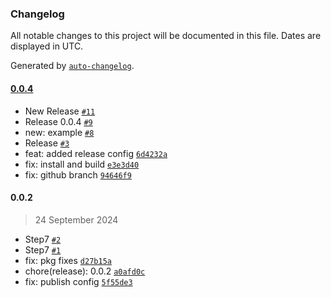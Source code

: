 ### Changelog

All notable changes to this project will be documented in this file. Dates are displayed in UTC.

Generated by [`auto-changelog`](https://github.com/CookPete/auto-changelog).

#### [0.0.4](https://github.com/nicolas-camacho/awesome-numbers/compare/0.0.2...0.0.4)

- New Release [`#11`](https://github.com/nicolas-camacho/awesome-numbers/pull/11)
- Release 0.0.4 [`#9`](https://github.com/nicolas-camacho/awesome-numbers/pull/9)
- new: example [`#8`](https://github.com/nicolas-camacho/awesome-numbers/pull/8)
- Release [`#3`](https://github.com/nicolas-camacho/awesome-numbers/pull/3)
- feat: added release config [`6d4232a`](https://github.com/nicolas-camacho/awesome-numbers/commit/6d4232ae78674352af357700273490d453536363)
- fix: install and build [`e3e3d40`](https://github.com/nicolas-camacho/awesome-numbers/commit/e3e3d404ef39b76bf16b478bf7b41a7c0c70cf9a)
- fix: github branch [`94646f9`](https://github.com/nicolas-camacho/awesome-numbers/commit/94646f9fc12a72084f05ca04755fe504fc8202d9)

#### 0.0.2

> 24 September 2024

- Step7 [`#2`](https://github.com/nicolas-camacho/awesome-numbers/pull/2)
- Step7 [`#1`](https://github.com/nicolas-camacho/awesome-numbers/pull/1)
- fix: pkg fixes [`d27b15a`](https://github.com/nicolas-camacho/awesome-numbers/commit/d27b15a3cac7c7b728b58479e406f36c30a59397)
- chore(release): 0.0.2 [`a0afd0c`](https://github.com/nicolas-camacho/awesome-numbers/commit/a0afd0c56ea463f59362f1ab39b3430b1dfafbc6)
- fix: publish config [`5f55de3`](https://github.com/nicolas-camacho/awesome-numbers/commit/5f55de39f6a32cab67e45da04dc6bea15e229264)
